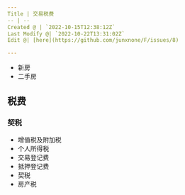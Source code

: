```yaml
---
Title | 交易税费
-- | --
Created @ | `2022-10-15T12:38:12Z`
Last Modify @| `2022-10-22T13:31:02Z`
Edit @| [here](https://github.com/junxnone/F/issues/8)

---
```

- 新房
- 二手房

## 税费

### 契税

- 增值税及附加税
- 个人所得税
- 交易登记费
- 抵押登记费
- 契税
- 房产税

